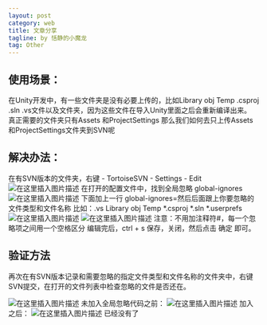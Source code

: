 ```yaml
---
layout: post
category: web
title: 文章分享
tagline: by 恬静的小魔龙
tag: Other
---
```


## 使用场景：
  在Unity开发中，有一些文件夹是没有必要上传的，比如Library obj Temp .csproj .sln .vs文件以及文件夹，因为这些文件在导入Unity里面之后会重新编译出来。
  真正需要的文件夹只有Assets 和ProjectSettings
  那么我们如何去只上传Assets和ProjectSettings文件夹到SVN呢
 
## 解决办法：
在有SVN版本的文件夹，右键 - TortoiseSVN - Settings - Edit
![在这里插入图片描述](https://img-blog.csdnimg.cn/20191217085738529.png?x-oss-process=image/watermark,type_ZmFuZ3poZW5naGVpdGk,shadow_10,text_aHR0cHM6Ly9ibG9nLmNzZG4ubmV0L3E3NjQ0MjQ1Njc=,size_16,color_FFFFFF,t_70)
在打开的配置文件中，找到全局忽略 global-ignores 
![在这里插入图片描述](https://img-blog.csdnimg.cn/20191217090007391.png?x-oss-process=image/watermark,type_ZmFuZ3poZW5naGVpdGk,shadow_10,text_aHR0cHM6Ly9ibG9nLmNzZG4ubmV0L3E3NjQ0MjQ1Njc=,size_16,color_FFFFFF,t_70)
下面加上一行
global-ignores=然后后面跟上你要忽略的文件类型和文件名称
比如：.vs Library obj Temp *.csproj *.sln *.userprefs
![在这里插入图片描述](https://img-blog.csdnimg.cn/20191217090632507.png?x-oss-process=image/watermark,type_ZmFuZ3poZW5naGVpdGk,shadow_10,text_aHR0cHM6Ly9ibG9nLmNzZG4ubmV0L3E3NjQ0MjQ1Njc=,size_16,color_FFFFFF,t_70)
![在这里插入图片描述](https://img-blog.csdnimg.cn/20191217090222448.png?x-oss-process=image/watermark,type_ZmFuZ3poZW5naGVpdGk,shadow_10,text_aHR0cHM6Ly9ibG9nLmNzZG4ubmV0L3E3NjQ0MjQ1Njc=,size_16,color_FFFFFF,t_70)
注意：不用加注释符#，每一个忽略项之间用一个空格区分
编辑完后，ctrl + s 保存，关闭，然后点击 确定 即可。

 

## 验证方法
再次在有SVN版本记录和需要忽略的指定文件类型和文件名称的文件夹中，右键SVN提交，在打开的文件列表中检查忽略的文件是否还在。

![在这里插入图片描述](https://img-blog.csdnimg.cn/2019121709033935.png?x-oss-process=image/watermark,type_ZmFuZ3poZW5naGVpdGk,shadow_10,text_aHR0cHM6Ly9ibG9nLmNzZG4ubmV0L3E3NjQ0MjQ1Njc=,size_16,color_FFFFFF,t_70)
未加入全局忽略代码之前：
![在这里插入图片描述](https://img-blog.csdnimg.cn/20191217090430696.png?x-oss-process=image/watermark,type_ZmFuZ3poZW5naGVpdGk,shadow_10,text_aHR0cHM6Ly9ibG9nLmNzZG4ubmV0L3E3NjQ0MjQ1Njc=,size_16,color_FFFFFF,t_70)
加入之后：
![在这里插入图片描述](https://img-blog.csdnimg.cn/20191217090510639.png)
已经没有了
